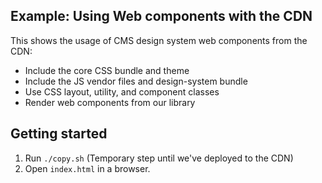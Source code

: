 ## Example: Using Web components with the CDN

This shows the usage of CMS design system web components from the CDN:

- Include the core CSS bundle and theme
- Include the JS vendor files and design-system bundle
- Use CSS layout, utility, and component classes
- Render web components from our library

## Getting started

1. Run `./copy.sh` (Temporary step until we've deployed to the CDN)
1. Open `index.html` in a browser.
